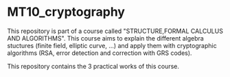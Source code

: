 # MT10_cryptography
This repository is part of a course called "STRUCTURE,FORMAL CALCULUS AND ALGORITHMS". This course aims to explain the different algebra stuctures (finite field, elliptic curve, ...) and apply them with cryptographic algorithms (RSA, error detection and correction with GRS codes).

This repository contains the 3 practical works of this course.
